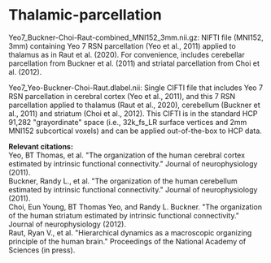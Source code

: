 # Thalamic-parcellation
Yeo7_Buckner-Choi-Raut-combined_MNI152_3mm.nii.gz: NIFTI file (MNI152, 3mm) containing Yeo 7 RSN parcellation (Yeo et al., 2011) applied to thalamus as in Raut et al. (2020). For convenience, includes cerebellar parcellation from Buckner et al. (2011) and striatal parcellation from Choi et al. (2012).

Yeo7_Yeo-Buckner-Choi-Raut.dlabel.nii: Single CIFTI file that includes Yeo 7 RSN parcellation in cerebral cortex (Yeo et al., 2011), and this 7 RSN parcellation applied to thalamus (Raut et al., 2020), cerebellum (Buckner et al., 2011) and striatum (Choi et al., 2012). This CIFTI is in the standard HCP 91,282 "grayordinate" space (i.e., 32k_fs_LR surface vertices and 2mm MNI152 subcortical voxels) and can be applied out-of-the-box to HCP data.

**Relevant citations:** \
Yeo, BT Thomas, et al. "The organization of the human cerebral cortex estimated by intrinsic functional connectivity." Journal of neurophysiology (2011). \
Buckner, Randy L., et al. "The organization of the human cerebellum estimated by intrinsic functional connectivity." Journal of neurophysiology (2011). \
Choi, Eun Young, BT Thomas Yeo, and Randy L. Buckner. "The organization of the human striatum estimated by intrinsic functional connectivity." Journal of neurophysiology (2012). \
Raut, Ryan V., et al. "Hierarchical dynamics as a macroscopic organizing principle of the human brain." Proceedings of the National Academy of Sciences (in press).
